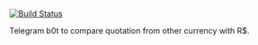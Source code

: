 [![Build Status](https://travis-ci.org/lccezinha/quotation_bot.svg?branch=master)](https://travis-ci.org/lccezinha/quotation_bot)

Telegram b0t to compare quotation from other currency with R$.
